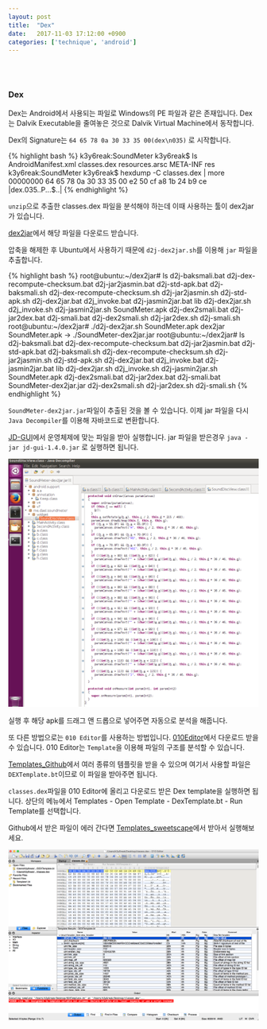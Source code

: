 ```yaml
---
layout: post
title:  "Dex"
date:   2017-11-03 17:12:00 +0900
categories: ['technique', 'android']
---
```


<br/><br/>
### Dex

Dex는 Android에서 사용되는 파일로 Windows의 PE 파일과 같은 존재입니다. Dex는 Dalvik Executable을 줄여놓은 것으로 Dalvik Virtual Machine에서 동작합니다.

Dex의 Signature는 `64 65 78 0a 30 33 35 00(dex\n035)` 로 시작합니다.

{% highlight bash %}
k3y6reak:SoundMeter k3y6reak$ ls
AndroidManifest.xml	classes.dex		resources.arsc
META-INF		res
k3y6reak:SoundMeter k3y6reak$ hexdump -C classes.dex | more
00000000  64 65 78 0a 30 33 35 00  e2 50 cf a8 1b 24 b9 ce  |dex.035..P...$..|
{% endhighlight %}

`unzip`으로 추출한 classes.dex 파일을 분석해야 하는데 이때 사용하는 툴이 dex2jar가 있습니다.

[dex2jar](https://sourceforge.net/projects/dex2jar/)에서 해당 파일을 다운로드 받습니다.

압축을 해제한 후 Ubuntu에서 사용하기 때문에 `d2j-dex2jar.sh`를 이용해 `jar` 파일을 추출합니다.

{% highlight bash %}
root@ubuntu:~/dex2jar# ls
d2j-baksmali.bat   d2j-dex-recompute-checksum.bat  d2j-jar2jasmin.bat  d2j-std-apk.bat
d2j-baksmali.sh    d2j-dex-recompute-checksum.sh   d2j-jar2jasmin.sh   d2j-std-apk.sh
d2j-dex2jar.bat    d2j_invoke.bat                  d2j-jasmin2jar.bat  lib
d2j-dex2jar.sh     d2j_invoke.sh                   d2j-jasmin2jar.sh   SoundMeter.apk
d2j-dex2smali.bat  d2j-jar2dex.bat                 d2j-smali.bat
d2j-dex2smali.sh   d2j-jar2dex.sh                  d2j-smali.sh
root@ubuntu:~/dex2jar# ./d2j-dex2jar.sh SoundMeter.apk
dex2jar SoundMeter.apk -> ./SoundMeter-dex2jar.jar
root@ubuntu:~/dex2jar# ls
d2j-baksmali.bat   d2j-dex-recompute-checksum.bat  d2j-jar2jasmin.bat  d2j-std-apk.bat
d2j-baksmali.sh    d2j-dex-recompute-checksum.sh   d2j-jar2jasmin.sh   d2j-std-apk.sh
d2j-dex2jar.bat    d2j_invoke.bat                  d2j-jasmin2jar.bat  lib
d2j-dex2jar.sh     d2j_invoke.sh                   d2j-jasmin2jar.sh   SoundMeter.apk
d2j-dex2smali.bat  d2j-jar2dex.bat                 d2j-smali.bat       SoundMeter-dex2jar.jar
d2j-dex2smali.sh   d2j-jar2dex.sh                  d2j-smali.sh
{% endhighlight %}

`SoundMeter-dex2jar.jar`파일이 추출된 것을 볼 수 있습니다. 이제 jar 파일을 다시 `Java Decompiler`를 이용해 자바코드로 변환합니다.

[JD-GUI](http://jd.benow.ca/)에서 운영체제에 맞는 파일을 받아 실행합니다.
jar 파일을 받은경우 `java -jar jd-gui-1.4.0.jar` 로 실행하면 됩니다.

![jd_gui](/img/android/dex/execute_jdgui.png)

실행 후 해당 apk를 드래그 앤 드롭으로 넣어주면 자동으로 분석을 해줍니다.


또 다른 방법으로는 `010 Editor`를 사용하는 방법입니다. [010Editor](http://www.sweetscape.com/010editor/)에서 다운로드 받을 수 있습니다. 010 Editor는 `Template`을 이용해 파일의 구조를 분석할 수 있습니다.

[Templates_Github](https://github.com/strazzere/010Editor-stuff/tree/master/Templates)에서 여러 종류의 템플릿을 받을 수 있으며 여기서 사용할 파일은 `DEXTemplate.bt`이므로 이 파일을 받아주면 됩니다.

`classes.dex`파일을 010 Editor에 올리고 다운로드 받은 Dex template을 실행하면 됩니다.
상단의 메뉴에서 Templates - Open Template - DexTemplate.bt - Run Template를 선택합니다.

Github에서 받은 파일이 에러 간다면 [Templates_sweetscape](https://www.sweetscape.com/010editor/templates/)에서 받아서 실행해보세요.

![editor](/img/android/dex/editor.png)

